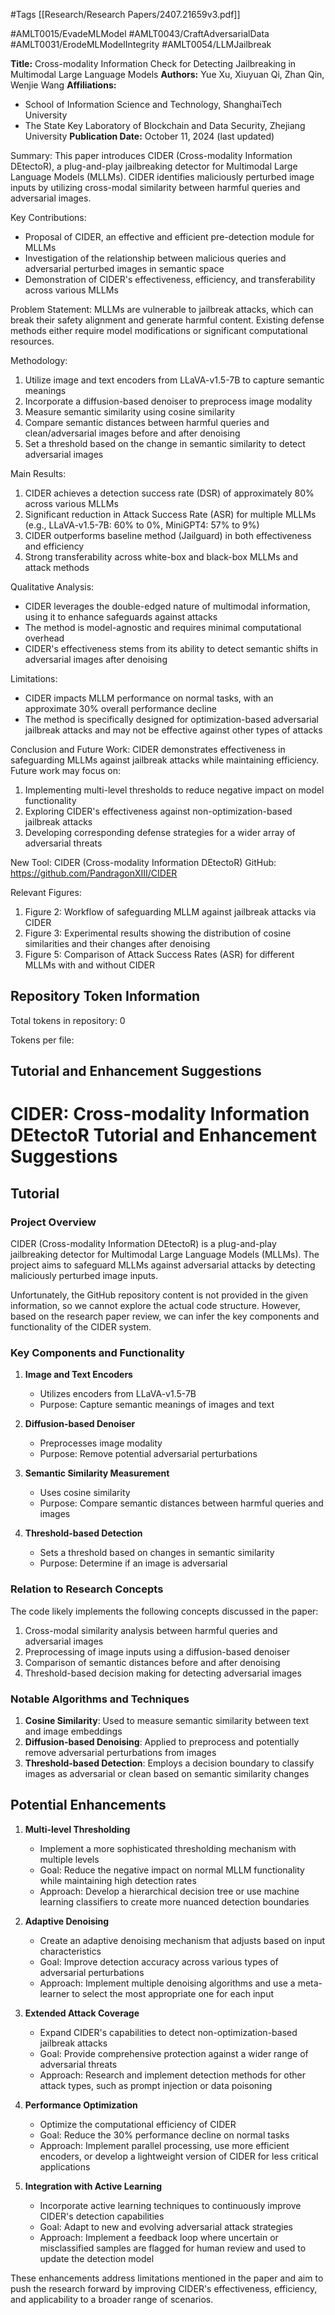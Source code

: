 #Tags
[[Research/Research Papers/2407.21659v3.pdf]]

#AMLT0015/EvadeMLModel
#AMLT0043/CraftAdversarialData
#AMLT0031/ErodeMLModelIntegrity
#AMLT0054/LLMJailbreak

**Title:** Cross-modality Information Check for Detecting Jailbreaking in Multimodal Large Language Models
**Authors:** Yue Xu, Xiuyuan Qi, Zhan Qin, Wenjie Wang
**Affiliations:** 
- School of Information Science and Technology, ShanghaiTech University
- The State Key Laboratory of Blockchain and Data Security, Zhejiang University
**Publication Date:** October 11, 2024 (last updated)

Summary:
This paper introduces CIDER (Cross-modality Information DEtectoR), a plug-and-play jailbreaking detector for Multimodal Large Language Models (MLLMs). CIDER identifies maliciously perturbed image inputs by utilizing cross-modal similarity between harmful queries and adversarial images.

Key Contributions:
- Proposal of CIDER, an effective and efficient pre-detection module for MLLMs
- Investigation of the relationship between malicious queries and adversarial perturbed images in semantic space
- Demonstration of CIDER's effectiveness, efficiency, and transferability across various MLLMs

Problem Statement:
MLLMs are vulnerable to jailbreak attacks, which can break their safety alignment and generate harmful content. Existing defense methods either require model modifications or significant computational resources.

Methodology:
1. Utilize image and text encoders from LLaVA-v1.5-7B to capture semantic meanings
2. Incorporate a diffusion-based denoiser to preprocess image modality
3. Measure semantic similarity using cosine similarity
4. Compare semantic distances between harmful queries and clean/adversarial images before and after denoising
5. Set a threshold based on the change in semantic similarity to detect adversarial images

Main Results:
1. CIDER achieves a detection success rate (DSR) of approximately 80% across various MLLMs
2. Significant reduction in Attack Success Rate (ASR) for multiple MLLMs (e.g., LLaVA-v1.5-7B: 60% to 0%, MiniGPT4: 57% to 9%)
3. CIDER outperforms baseline method (Jailguard) in both effectiveness and efficiency
4. Strong transferability across white-box and black-box MLLMs and attack methods

Qualitative Analysis:
- CIDER leverages the double-edged nature of multimodal information, using it to enhance safeguards against attacks
- The method is model-agnostic and requires minimal computational overhead
- CIDER's effectiveness stems from its ability to detect semantic shifts in adversarial images after denoising

Limitations:
- CIDER impacts MLLM performance on normal tasks, with an approximate 30% overall performance decline
- The method is specifically designed for optimization-based adversarial jailbreak attacks and may not be effective against other types of attacks

Conclusion and Future Work:
CIDER demonstrates effectiveness in safeguarding MLLMs against jailbreak attacks while maintaining efficiency. Future work may focus on:
1. Implementing multi-level thresholds to reduce negative impact on model functionality
2. Exploring CIDER's effectiveness against non-optimization-based jailbreak attacks
3. Developing corresponding defense strategies for a wider array of adversarial threats

New Tool:
CIDER (Cross-modality Information DEtectoR)
GitHub: https://github.com/PandragonXIII/CIDER

Relevant Figures:
1. Figure 2: Workflow of safeguarding MLLM against jailbreak attacks via CIDER
2. Figure 3: Experimental results showing the distribution of cosine similarities and their changes after denoising
3. Figure 5: Comparison of Attack Success Rates (ASR) for different MLLMs with and without CIDER

## Repository Token Information
Total tokens in repository: 0

Tokens per file:


## Tutorial and Enhancement Suggestions

# CIDER: Cross-modality Information DEtectoR Tutorial and Enhancement Suggestions

## Tutorial

### Project Overview

CIDER (Cross-modality Information DEtectoR) is a plug-and-play jailbreaking detector for Multimodal Large Language Models (MLLMs). The project aims to safeguard MLLMs against adversarial attacks by detecting maliciously perturbed image inputs.

Unfortunately, the GitHub repository content is not provided in the given information, so we cannot explore the actual code structure. However, based on the research paper review, we can infer the key components and functionality of the CIDER system.

### Key Components and Functionality

1. **Image and Text Encoders**
   - Utilizes encoders from LLaVA-v1.5-7B
   - Purpose: Capture semantic meanings of images and text

2. **Diffusion-based Denoiser**
   - Preprocesses image modality
   - Purpose: Remove potential adversarial perturbations

3. **Semantic Similarity Measurement**
   - Uses cosine similarity
   - Purpose: Compare semantic distances between harmful queries and images

4. **Threshold-based Detection**
   - Sets a threshold based on changes in semantic similarity
   - Purpose: Determine if an image is adversarial

### Relation to Research Concepts

The code likely implements the following concepts discussed in the paper:

1. Cross-modal similarity analysis between harmful queries and adversarial images
2. Preprocessing of image inputs using a diffusion-based denoiser
3. Comparison of semantic distances before and after denoising
4. Threshold-based decision making for detecting adversarial images

### Notable Algorithms and Techniques

1. **Cosine Similarity**: Used to measure semantic similarity between text and image embeddings
2. **Diffusion-based Denoising**: Applied to preprocess and potentially remove adversarial perturbations from images
3. **Threshold-based Detection**: Employs a decision boundary to classify images as adversarial or clean based on semantic similarity changes

## Potential Enhancements

1. **Multi-level Thresholding**
   - Implement a more sophisticated thresholding mechanism with multiple levels
   - Goal: Reduce the negative impact on normal MLLM functionality while maintaining high detection rates
   - Approach: Develop a hierarchical decision tree or use machine learning classifiers to create more nuanced detection boundaries

2. **Adaptive Denoising**
   - Create an adaptive denoising mechanism that adjusts based on input characteristics
   - Goal: Improve detection accuracy across various types of adversarial perturbations
   - Approach: Implement multiple denoising algorithms and use a meta-learner to select the most appropriate one for each input

3. **Extended Attack Coverage**
   - Expand CIDER's capabilities to detect non-optimization-based jailbreak attacks
   - Goal: Provide comprehensive protection against a wider range of adversarial threats
   - Approach: Research and implement detection methods for other attack types, such as prompt injection or data poisoning

4. **Performance Optimization**
   - Optimize the computational efficiency of CIDER
   - Goal: Reduce the 30% performance decline on normal tasks
   - Approach: Implement parallel processing, use more efficient encoders, or develop a lightweight version of CIDER for less critical applications

5. **Integration with Active Learning**
   - Incorporate active learning techniques to continuously improve CIDER's detection capabilities
   - Goal: Adapt to new and evolving adversarial attack strategies
   - Approach: Implement a feedback loop where uncertain or misclassified samples are flagged for human review and used to update the detection model

These enhancements address limitations mentioned in the paper and aim to push the research forward by improving CIDER's effectiveness, efficiency, and applicability to a broader range of scenarios.